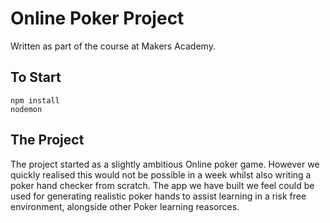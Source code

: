 # Online Poker Project

Written as part of the course at Makers Academy. 

To Start
---------

```
npm install
nodemon
```

The Project
-----------

The project started as a slightly ambitious Online poker game. However we quickly realised this would not be possible in a week whilst also writing a poker hand checker from scratch. The app we have built we feel could be used for generating realistic poker hands to assist learning in a risk free environment, alongside other Poker learning reasorces. 




